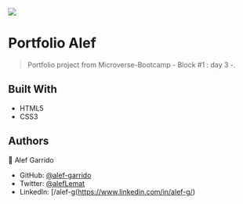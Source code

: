 ![](https://img.shields.io/badge/Microverse-blueviolet)

# Portfolio Alef

> Portfolio project from Microverse-Bootcamp - Block #1 : day 3 -.


## Built With

- HTML5
- CSS3

## Authors

👤 Alef Garrido

- GitHub: [@alef-garrido](https://github.com/alef-garrido)
- Twitter: [@alefLemat](https://twitter.com/AlefLemat)
- LinkedIn: [/alef-g(https://www.linkedin.com/in/alef-g/)

